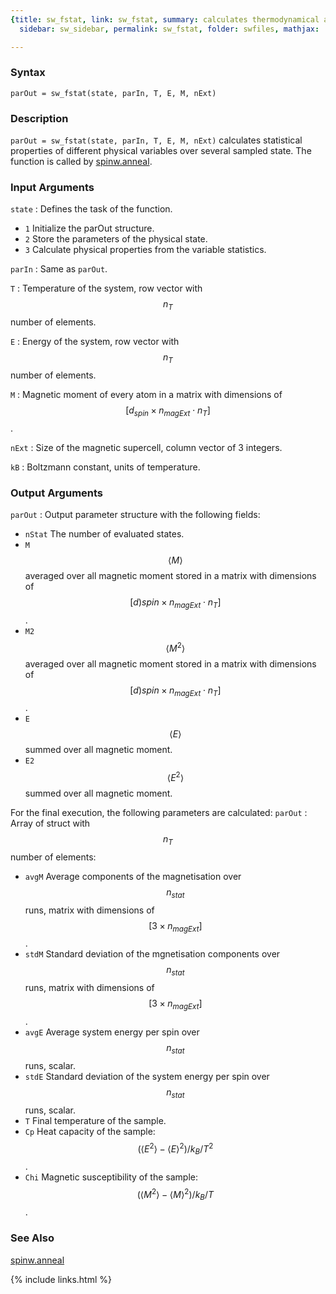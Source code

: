 ```yaml
---
{title: sw_fstat, link: sw_fstat, summary: calculates thermodynamical averages, keywords: sample,
  sidebar: sw_sidebar, permalink: sw_fstat, folder: swfiles, mathjax: 'true'}

---
```

  
### Syntax
  
`parOut = sw_fstat(state, parIn, T, E, M, nExt)`
  
### Description
  
`parOut = sw_fstat(state, parIn, T, E, M, nExt)` calculates statistical
properties of different physical variables over several sampled state.
The function is called by [spinw.anneal](spinw_anneal).
  
### Input Arguments
  
`state`
: Defines the task of the function.
  * `1`   Initialize the parOut structure.
  * `2`   Store the parameters of the physical state.
  * `3`   Calculate physical properties from the variable
          statistics.
  
`parIn`
: Same as `parOut`.
  
`T`
: Temperature of the system, row vector with $$n_T$$ number of elements.
  
`E`
: Energy of the system, row vector with $$n_T$$ number of elements.
  
`M`
: Magnetic moment of every atom in a matrix with dimensions of $$[d_{spin}\times n_{magExt}\cdot n_T]$$.
  
`nExt`
: Size of the magnetic supercell, column vector of 3 integers.
  
`kB`
: Boltzmann constant, units of temperature.
  
### Output Arguments
  
`parOut`
: Output parameter structure with the following fields:
  * `nStat`   The number of evaluated states.
  * `M`       $$\langle M\rangle$$ averaged over all magnetic moment stored
              in a matrix with dimensions of $$[d){spin}\times
              n_{magExt}\cdot n_T]$$.
  * `M2`      $$\langle M^2\rangle$$ averaged over all magnetic moment
              stored in a matrix with dimensions of $$[d){spin}\times
              n_{magExt}\cdot n_T]$$.
  * `E`       $$\langle E\rangle$$  summed over all magnetic moment.
  * `E2`      $$\langle E^2\rangle$$  summed over all magnetic moment.
 
For the final execution, the following parameters are calculated:
`parOut`
: Array of struct with $$n_T$$ number of elements:
  * `avgM`    Average components of the magnetisation over $$n_{stat}$$ runs,
              matrix with dimensions of $$[3\times n_{magExt}]$$.
  * `stdM`    Standard deviation of the mgnetisation components over
              $$n_{stat}$$ runs, matrix with dimensions of $$[3\times n_{magExt}]$$.
  * `avgE`    Average system energy per spin over $$n_{stat}$$ runs, scalar.
  * `stdE`    Standard deviation of the system energy per spin over
              $$n_{stat}$$ runs, scalar.
  * `T`       Final temperature of the sample.
  * `Cp`      Heat capacity of the sample: $$(\langle E^2\rangle-\langle E\rangle^2)/k_B/T^2$$.
  * `Chi`     Magnetic susceptibility of the sample: $$(\langle M^2\rangle-\langle M\rangle^2)/k_B/T$$.
  
### See Also
  
[spinw.anneal](spinw_anneal)
 

{% include links.html %}
